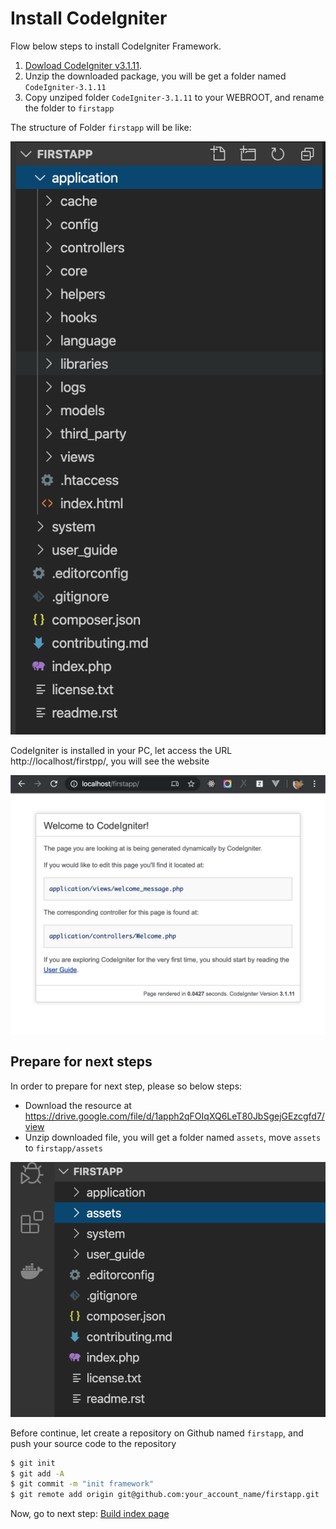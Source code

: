 # Install CodeIgniter

Flow below steps to install CodeIgniter Framework.

1. [Dowload CodeIgniter v3.1.11](https://codeigniter.com/user_guide/installation/downloads.html).
2. Unzip the downloaded package, you will be get a folder named `CodeIgniter-3.1.11`
3. Copy unziped folder `CodeIgniter-3.1.11` to your WEBROOT, and rename the folder to `firstapp`

The structure of Folder `firstapp` will be like:

![firstapp structure](./images/firstapp_structure.png)

CodeIgniter is installed in your PC, let access the URL http://localhost/firstpp/, you will see the website

![ci](./images/ci_installed.png)


## Prepare for next steps

In order to prepare for next step, please so below steps:

- Download the resource at https://drive.google.com/file/d/1apph2qFOIqXQ6LeT80JbSgejGEzcgfd7/view
- Unzip downloaded file, you will get a folder named `assets`, move `assets` to `firstapp/assets`

![assets dir](./images/structure_asset.png)

Before continue, let create a repository on Github named `firstapp`, and push your source code to the repository

```bash
$ git init
$ git add -A
$ git commit -m "init framework"
$ git remote add origin git@github.com:your_account_name/firstapp.git
```

Now, go to next step: [Build index page](./ci_index.md)
